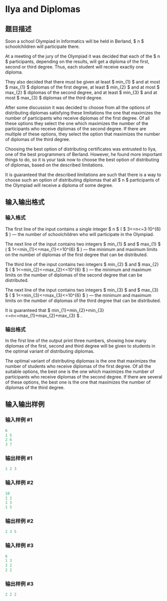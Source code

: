 # Ilya and Diplomas

## 题目描述

Soon a school Olympiad in Informatics will be held in Berland, $ n $ schoolchildren will participate there.

At a meeting of the jury of the Olympiad it was decided that each of the $ n $ participants, depending on the results, will get a diploma of the first, second or third degree. Thus, each student will receive exactly one diploma.

They also decided that there must be given at least $ min_{1} $ and at most $ max_{1} $ diplomas of the first degree, at least $ min_{2} $ and at most $ max_{2} $ diplomas of the second degree, and at least $ min_{3} $ and at most $ max_{3} $ diplomas of the third degree.

After some discussion it was decided to choose from all the options of distributing diplomas satisfying these limitations the one that maximizes the number of participants who receive diplomas of the first degree. Of all these options they select the one which maximizes the number of the participants who receive diplomas of the second degree. If there are multiple of these options, they select the option that maximizes the number of diplomas of the third degree.

Choosing the best option of distributing certificates was entrusted to Ilya, one of the best programmers of Berland. However, he found more important things to do, so it is your task now to choose the best option of distributing of diplomas, based on the described limitations.

It is guaranteed that the described limitations are such that there is a way to choose such an option of distributing diplomas that all $ n $ participants of the Olympiad will receive a diploma of some degree.

## 输入输出格式

### 输入格式

The first line of the input contains a single integer $ n $ ( $ 3<=n<=3·10^{6} $ ) — the number of schoolchildren who will participate in the Olympiad.

The next line of the input contains two integers $ min_{1} $ and $ max_{1} $ ( $ 1<=min_{1}<=max_{1}<=10^{6} $ ) — the minimum and maximum limits on the number of diplomas of the first degree that can be distributed.

The third line of the input contains two integers $ min_{2} $ and $ max_{2} $ ( $ 1<=min_{2}<=max_{2}<=10^{6} $ ) — the minimum and maximum limits on the number of diplomas of the second degree that can be distributed.

The next line of the input contains two integers $ min_{3} $ and $ max_{3} $ ( $ 1<=min_{3}<=max_{3}<=10^{6} $ ) — the minimum and maximum limits on the number of diplomas of the third degree that can be distributed.

It is guaranteed that $ min_{1}+min_{2}+min_{3}<=n<=max_{1}+max_{2}+max_{3} $ .

### 输出格式

In the first line of the output print three numbers, showing how many diplomas of the first, second and third degree will be given to students in the optimal variant of distributing diplomas.

The optimal variant of distributing diplomas is the one that maximizes the number of students who receive diplomas of the first degree. Of all the suitable options, the best one is the one which maximizes the number of participants who receive diplomas of the second degree. If there are several of these options, the best one is the one that maximizes the number of diplomas of the third degree.

## 输入输出样例

### 输入样例 #1

```cpp
6
1 5
2 6
3 7

```
### 输出样例 #1

```cpp
1 2 3 

```
### 输入样例 #2

```cpp
10
1 2
1 3
1 5

```
### 输出样例 #2

```cpp
2 3 5 

```
### 输入样例 #3

```cpp
6
1 3
2 2
2 2

```
### 输出样例 #3

```cpp
2 2 2 

```
